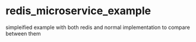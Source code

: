 # redis_microservice_example

simpleified example with both redis and normal implementation to compare between them
